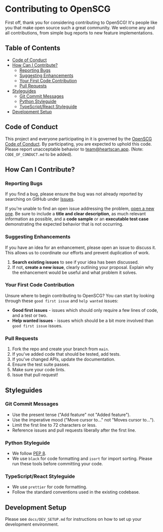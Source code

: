 # Contributing to OpenSCG

First off, thank you for considering contributing to OpenSCG! It's people like you that make open source such a great community. We welcome any and all contributions, from simple bug reports to new feature implementations.

## Table of Contents
- [Code of Conduct](#code-of-conduct)
- [How Can I Contribute?](#how-can-i-contribute)
  - [Reporting Bugs](#reporting-bugs)
  - [Suggesting Enhancements](#suggesting-enhancements)
  - [Your First Code Contribution](#your-first-code-contribution)
  - [Pull Requests](#pull-requests)
- [Styleguides](#styleguides)
  - [Git Commit Messages](#git-commit-messages)
  - [Python Styleguide](#python-styleguide)
  - [TypeScript/React Styleguide](#typescriptreact-styleguide)
- [Development Setup](#development-setup)

## Code of Conduct

This project and everyone participating in it is governed by the [OpenSCG Code of Conduct](CODE_OF_CONDUCT.md). By participating, you are expected to uphold this code. Please report unacceptable behavior to [team@heartscan.app](mailto:team@heartscan.app). (Note: `CODE_OF_CONDUCT.md` to be added).

## How Can I Contribute?

### Reporting Bugs

If you find a bug, please ensure the bug was not already reported by searching on GitHub under [Issues](https://github.com/HeartScan/openSCG/issues).

If you're unable to find an open issue addressing the problem, [open a new one](https://github.com/HeartScan/openSCG/issues/new). Be sure to include a **title and clear description**, as much relevant information as possible, and a **code sample** or an **executable test case** demonstrating the expected behavior that is not occurring.

### Suggesting Enhancements

If you have an idea for an enhancement, please open an issue to discuss it. This allows us to coordinate our efforts and prevent duplication of work.

1.  **Search existing issues** to see if your idea has been discussed.
2.  If not, **create a new issue**, clearly outlining your proposal. Explain why the enhancement would be useful and what problem it solves.

### Your First Code Contribution

Unsure where to begin contributing to OpenSCG? You can start by looking through these `good first issue` and `help wanted` issues:

- **Good first issues** - issues which should only require a few lines of code, and a test or two.
- **Help wanted issues** - issues which should be a bit more involved than `good first issue` issues.

### Pull Requests

1.  Fork the repo and create your branch from `main`.
2.  If you've added code that should be tested, add tests.
3.  If you've changed APIs, update the documentation.
4.  Ensure the test suite passes.
5.  Make sure your code lints.
6.  Issue that pull request!

## Styleguides

### Git Commit Messages

- Use the present tense ("Add feature" not "Added feature").
- Use the imperative mood ("Move cursor to..." not "Moves cursor to...").
- Limit the first line to 72 characters or less.
- Reference issues and pull requests liberally after the first line.

### Python Styleguide

- We follow [PEP 8](https://www.python.org/dev/peps/pep-0008/).
- We use `black` for code formatting and `isort` for import sorting. Please run these tools before committing your code.

### TypeScript/React Styleguide

- We use `prettier` for code formatting.
- Follow the standard conventions used in the existing codebase.

## Development Setup

Please see `docs/DEV_SETUP.md` for instructions on how to set up your development environment.

